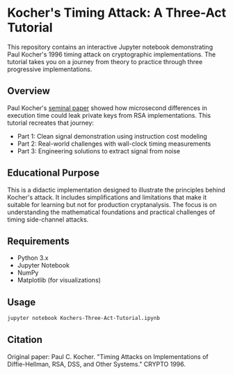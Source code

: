 # Kocher's Timing Attack: A Three-Act Tutorial

This repository contains an interactive Jupyter notebook demonstrating Paul Kocher's 1996 timing attack on cryptographic implementations. The tutorial takes you on a journey from theory to practice through three progressive implementations.

## Overview

Paul Kocher's [seminal paper](https://paulkocher.com/doc/TimingAttacks.pdf) showed how microsecond differences in execution time could leak private keys from RSA implementations. This tutorial recreates that journey:

- Part 1: Clean signal demonstration using instruction cost modeling
- Part 2: Real-world challenges with wall-clock timing measurements
- Part 3: Engineering solutions to extract signal from noise

## Educational Purpose

This is a didactic implementation designed to illustrate the principles behind Kocher's attack. It includes simplifications and limitations that make it suitable for learning but not for production cryptanalysis. The focus is on understanding the mathematical foundations and practical challenges of timing side-channel attacks.

## Requirements

- Python 3.x
- Jupyter Notebook
- NumPy
- Matplotlib (for visualizations)

## Usage

```bash
jupyter notebook Kochers-Three-Act-Tutorial.ipynb
```

## Citation

Original paper: Paul C. Kocher. "Timing Attacks on Implementations of Diffie-Hellman, RSA, DSS, and Other Systems." CRYPTO 1996.
